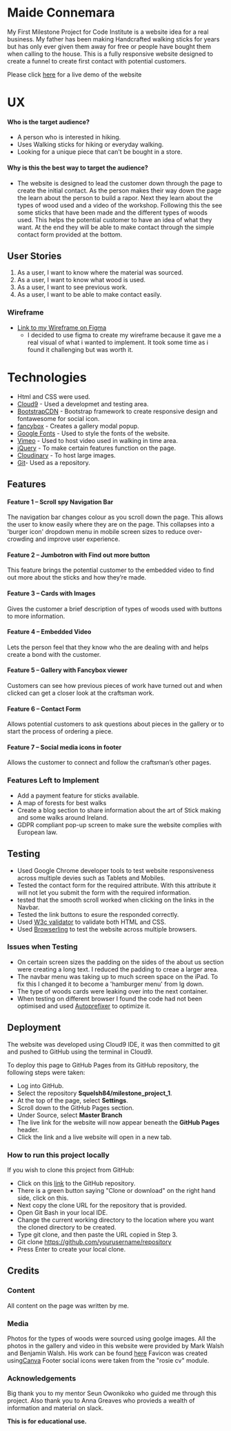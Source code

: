 # Maide Connemara

My First Milestone Project for Code Institute is a website idea for a real business. My father has been making Handcrafted walking sticks for years but has only ever given them away for free or people have bought them when calling to the house. 
This is a fully responsive website designed to create a funnel to create first contact with potential customers.

Please click [here](https://squelsh84.github.io/milestone_project_1/) for a live demo of the website 

# UX
 
#### Who is the target audience?  
- A person who is interested in hiking.
- Uses Walking sticks for hiking or everyday walking.
- Looking for a unique piece that can't be bought in a store.

#### Why is this the best way to target the audience?
- The website is designed to lead the customer down through the page to create the initial contact. As the person makes their way down the page the learn about the person to build a rapor.
Next they learn about the types of wood used and a video of the workshop. Following this the see some sticks that have been made and the different types of woods used. This helps the potential customer to have an idea of what they want.
At the end they will be able to make contact through the simple contact form provided at the bottom.

## User Stories

1. As a user, I want to know where the material was sourced.
2. As a user, I want to know what wood is used.
3. As a user, I want to see previous work.
4. As a user, I want to be able to make contact easily.




### Wireframe

- [Link to my Wireframe on Figma](https://www.figma.com/file/ejZ5n3XOZiFXWCiDn8KqzQPg/Milestone-Project-1?node-id=0%3A1)
	- I decided to use figma to create my wireframe because it gave me a real visual of what i wanted to implement. It took some time as i found it challenging but was worth it.

# Technologies

- Html and CSS were used.
- [Cloud9](https://c9.io) - Used a developmet and testing area.
- [BootstrapCDN](https://www.bootstrapcdn.com/) - Bootstrap framework to create responsive design and fontawesome for social icon.
- [fancybox](https://fancyapps.com/fancybox/3/) - Creates a gallery modal popup.
- [Google Fonts](https://fonts.google.com/) - Used to style the fonts of the website.
- [Vimeo](https://vimeo.com) - Used to host video used in walking in time area.
- [jQuery](https://jquery.com/) - To make certain features function on the page.
- [Cloudinary](https://cloudinary.com/) - To host large images.
- [Git](https://github.com)- Used as a repository.


## Features

#### Feature 1 – Scroll spy Navigation Bar
The navigation bar changes colour as you scroll down the page. This allows the user to know easily where they are on the page.
This collapses into a 'burger icon' dropdown menu in mobile screen sizes to reduce over-crowding and improve user experience.

#### Feature 2 – Jumbotron with Find out more button
This feature brings the potential customer to the embedded video to find out more about the sticks and how they’re made.

#### Feature 3 – Cards with Images
Gives the customer a brief description of types of woods used with buttons to more information.

#### Feature 4 – Embedded Video
Lets the person feel that they know who the are dealing with and helps create a bond with the customer.

#### Feature 5 – Gallery with Fancybox viewer
Customers can see how previous pieces of work have turned out and when clicked can get a closer look at the craftsman work.

#### Feature 6 – Contact Form
Allows potential customers to ask questions about pieces in the gallery or to start the process of ordering a piece.

#### Feature 7 – Social media icons in footer
Allows the customer to connect and follow the craftsman’s other pages.



### Features Left to Implement
- Add a payment feature for sticks available.
- A map of forests for best walks
- Create a blog section to share information about the art of Stick making and some walks around Ireland.
- GDPR compliant pop-up screen to make sure the website complies with European law.


## Testing 
- Used Google Chrome developer tools to test website responsiveness across multiple devies such as Tablets and Mobiles.
- Tested the contact form for the required attribute. With this attribute it will not let you submit the form with the required information.
- tested that the smooth scroll worked when clicking on the links in the Navbar.
- Tested the link buttons to esure the responded correctly.
- Used [W3c validator](https://validator.w3.org/) to validate both HTML and CSS.
- Used [Browserling](https://www.browserling.com/) to test the website across multiple browsers.

### Issues when Testing
- On certain screen sizes the padding on the sides of the about us section were creating a long text. I reduced the padding to creae a larger area.
- The navbar menu was taking up to much screen space on the iPad. To fix this I changed it to become a 'hamburger menu' from lg down.
- The type of woods cards were leaking over into the next container. 
- When testing on different browser I found the code had not been optimised and used [Autoprefixer](https://autoprefixer.github.io/) to optimize it.


## Deployment

The website was developed using Cloud9 IDE, it was then committed to git and pushed to GitHub using the terminal in Cloud9.

To deploy this page to GitHub Pages from its GitHub repository, the following steps were taken:

- Log into GitHub.
- Select the repository **Squelsh84/milestone_project_1**.
- At the top of the page, select **Settings**.
- Scroll down to the GitHub Pages section.
- Under Source, select **Master Branch**
- The live link for the website will now appear beneath the **GitHub Pages** header.
- Click the link and a live website will open in a new tab.


### How to run this project locally
If you wish to clone this project from GitHub:

- Click on this [link](https://github.com/Squelsh84/milestone_project_1) to the GitHub repository.
- There is a green button saying "Clone or download" on the right hand side,  click on this.
- Next copy the clone URL for the repository that is provided.
- Open Git Bash in your local IDE.
- Change the current working directory to the location where you want the cloned directory to be created.
- Type git clone, and then paste the URL copied in Step 3.
- Git clone https://github.com/yourusername/repository
- Press Enter to create your local clone.

## Credits

### Content
All content on the page was written by me. 

### Media
Photos for the types of woods were sourced using goolge images.
All the photos in the gallery and video in this website were provided by Mark Walsh and Benjamin Walsh. His work can be found [here]( https://www.benjaminwalsh.ie/)
Favicon was created using[Canva](https://www.canva.com/)
Footer social icons were taken from the "rosie cv" module.

### Acknowledgements

Big thank you to my mentor Seun Owonikoko who guided me through this project. Also thank you to Anna Greaves who provieds a wealth of information and material on slack.

**This is for educational use.** 

